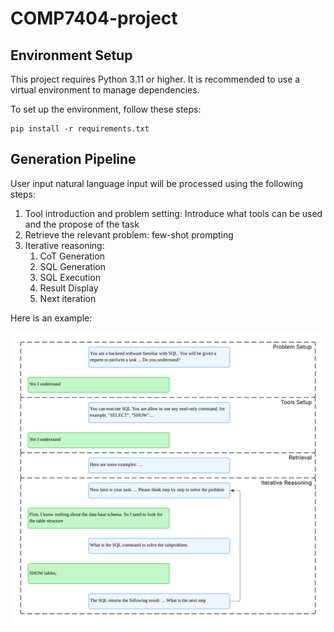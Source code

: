 # COMP7404-project

## Environment Setup

This project requires Python 3.11 or higher. It is recommended to use a virtual environment to manage dependencies.

To set up the environment, follow these steps:

```
pip install -r requirements.txt
```

## Generation Pipeline

User input natural language input will be processed using the following steps:

1. Tool introduction and problem setting: Introduce what tools can be used and the propose of the task
2. Retrieve the relevant problem: few-shot prompting
3. Iterative reasoning:
   1. CoT Generation
   2. SQL Generation
   3. SQL Execution
   4. Result Display
   5. Next iteration
  
Here is an example:

![Example](img/example.png)

